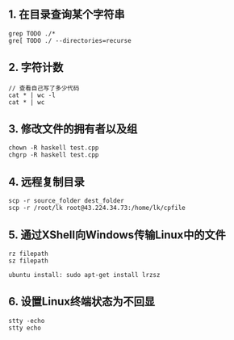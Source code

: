 ## 1. 在目录查询某个字符串
  ```
  grep TODO ./*
  gre[ TODO ./ --directories=recurse
  ```

## 2. 字符计数
  ```
  // 查看自己写了多少代码
  cat * | wc -l
  cat * | wc
  ```
  
## 3. 修改文件的拥有者以及组
  ```
  chown -R haskell test.cpp
  chgrp -R haskell test.cpp
  ```

## 4. 远程复制目录
  ```
  scp -r source_folder dest_folder
  scp -r /root/lk root@43.224.34.73:/home/lk/cpfile
  ```

## 5. 通过XShell向Windows传输Linux中的文件
  ```
  rz filepath
  sz filepath
  
  ubuntu install: sudo apt-get install lrzsz
  ```

## 6. 设置Linux终端状态为不回显
  ```
  stty -echo
  stty echo
  ```
